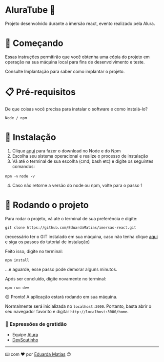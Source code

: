 # AluraTube 💖

Projeto desenvolvido durante a imersão react, evento realizado pela Alura.

# 🚀 Começando

Essas instruções permitirão que você obtenha uma cópia do projeto em operação na sua máquina local para fins de desenvolvimento e teste.

Consulte Implantação para saber como implantar o projeto.

# 📋 Pré-requisitos

De que coisas você precisa para instalar o software e como instalá-lo?

`Node / npm`

# 🎯 Instalação

1. Clique [aqui](https://nodejs.org/en/download/) para fazer o download no Node e do Npm
2. Escolha seu sistema operacional e realize o processo de instalação
3. Vá até o terminal de sua escolha (cmd, bash etc) e digite os seguintes comandos: 

`npm -v`
`node -v`

4. Caso não retorne a versão do node ou npm, volte para o passo 1

# 👾 Rodando o projeto

 Para rodar o projeto, vá até o terminal de sua preferência e digite: 

 `git clone https://github.com/EduardaMatias/imersao-react.git`

 (necessário ter o GIT instalado em sua máquina, caso não tenha clique [aqui](https://www.alura.com.br/artigos/passo-a-passo-para-comecar-com-git-e-novo-curso-online?gclid=Cj0KCQiAgribBhDkARIsAASA5btgjOwc5Wb9FYvAutPLQ5A-wso-AybrLn7FFoE84zWPI-LTmasEgxQaAmK6EALw_wcB) e siga os passos do tutorial de instalação)

 Feito isso, digite no terminal: 

 `npm install`

 ...e aguarde, esse passo pode demorar alguns minutos. 

 Após ser concluído, digite novamente no terminal:

 `npm run dev`

 😊 Pronto! A aplicação estará rodando em sua máquina. 
 
 Normalmente será inicializada no `localhost:3000`. Portanto, basta abrir o seu navegador favorito e digitar `http://localhost:3000/home`. 

### 🎁 Expressões de gratidão
 - Equipe [Alura](https://www.alura.com.br/)
 - [DevSoutinho](https://mariosouto.com/)

---
⌨️ com ❤️ por [Eduarda Matias](https://www.linkedin.com/in/eduarda-matias/) 😊




